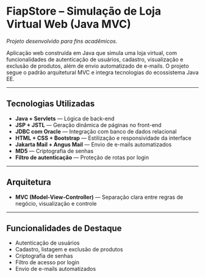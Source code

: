 # FiapStore – Simulação de Loja Virtual Web (Java MVC)

*Projeto desenvolvido para fins acadêmicos.*

Aplicação web construída em Java que simula uma loja virtual, com funcionalidades de autenticação de usuários, cadastro, visualização e exclusão de produtos, além de envio automatizado de e-mails. O projeto segue o padrão arquitetural MVC e integra tecnologias do ecossistema Java EE.

---

## Tecnologias Utilizadas

- **Java + Servlets** — Lógica de back-end
- **JSP + JSTL** — Geração dinâmica de páginas no front-end
- **JDBC com Oracle** — Integração com banco de dados relacional
- **HTML + CSS + Bootstrap** — Estilização e responsividade da interface
- **Jakarta Mail + Angus Mail** — Envio de e-mails automatizados
- **MD5** — Criptografia de senhas
- **Filtro de autenticação** — Proteção de rotas por login

---

## Arquitetura

- **MVC (Model-View-Controller)** — Separação clara entre regras de negócio, visualização e controle

---

## Funcionalidades de Destaque

- Autenticação de usuários
- Cadastro, listagem e exclusão de produtos
- Criptografia de senhas
- Filtro de acesso por login
- Envio de e-mails automatizados
